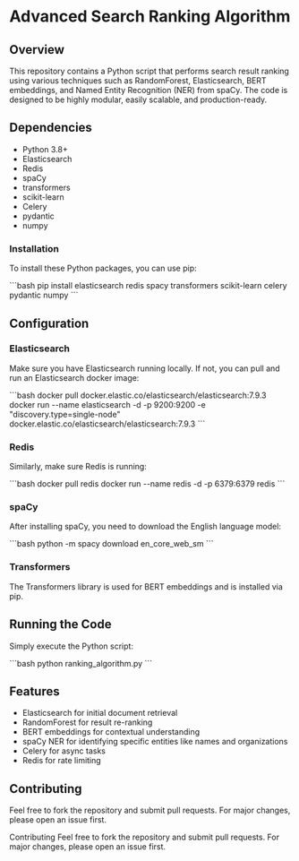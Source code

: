 # Advanced Search Ranking Algorithm

## Overview

This repository contains a Python script that performs search result ranking using various techniques such as RandomForest, Elasticsearch, BERT embeddings, and Named Entity Recognition (NER) from spaCy. The code is designed to be highly modular, easily scalable, and production-ready.

## Dependencies

- Python 3.8+
- Elasticsearch
- Redis
- spaCy
- transformers
- scikit-learn
- Celery
- pydantic
- numpy

### Installation

To install these Python packages, you can use pip:

\```bash
pip install elasticsearch redis spacy transformers scikit-learn celery pydantic numpy
\```

## Configuration

### Elasticsearch

Make sure you have Elasticsearch running locally. If not, you can pull and run an Elasticsearch docker image:

\```bash
docker pull docker.elastic.co/elasticsearch/elasticsearch:7.9.3
docker run --name elasticsearch -d -p 9200:9200 -e "discovery.type=single-node" docker.elastic.co/elasticsearch/elasticsearch:7.9.3
\```

### Redis

Similarly, make sure Redis is running:

\```bash
docker pull redis
docker run --name redis -d -p 6379:6379 redis
\```

### spaCy

After installing spaCy, you need to download the English language model:

\```bash
python -m spacy download en_core_web_sm
\```

### Transformers

The Transformers library is used for BERT embeddings and is installed via pip.

## Running the Code

Simply execute the Python script:

\```bash
python ranking_algorithm.py
\```

## Features

- Elasticsearch for initial document retrieval
- RandomForest for result re-ranking
- BERT embeddings for contextual understanding
- spaCy NER for identifying specific entities like names and organizations
- Celery for async tasks
- Redis for rate limiting

## Contributing

Feel free to fork the repository and submit pull requests. For major changes, please open an issue first.

Contributing
Feel free to fork the repository and submit pull requests. For major changes, please open an issue first.
